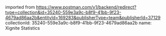 imported from https://www.postman.com/v1/backend/redirect?type=collection&id=35240-559e3a9c-b8f9-41bb-9f23-4679ad86aa2b&entityId=169283&publisherType=team&publisherId=37129
collectionId: 35240-559e3a9c-b8f9-41bb-9f23-4679ad86aa2b
name: Xignite Statistics